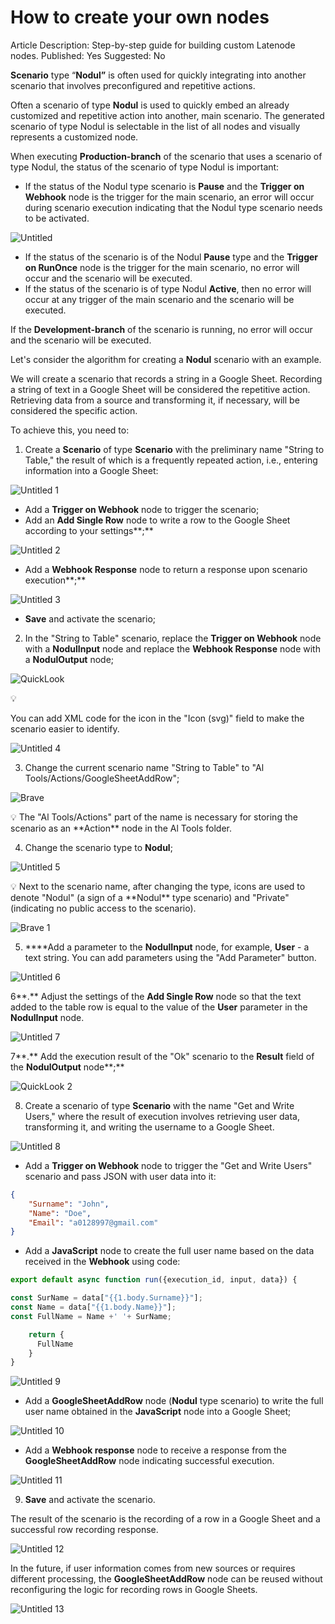 # How to create your own nodes

Article Description: Step-by-step guide for building custom Latenode nodes.
Published: Yes
Suggested: No

**Scenario** type “**Nodul”** is often used for quickly integrating into another scenario that involves preconfigured and repetitive actions. 

Often a scenario of type **Nodul** is used to quickly embed an already customized and repetitive action into another, main scenario. The generated scenario of type Nodul is selectable in the list of all nodes and visually represents a customized node.

When executing **Production-branch** of the scenario that uses a scenario of type Nodul, the status of the scenario of type Nodul is important:

- If the status of the Nodul type scenario is **Pause** and the **Trigger on Webhook** node is the trigger for the main scenario, an error will occur during scenario execution indicating that the Nodul type scenario needs to be activated.

![Untitled](./how_to_create_your_own_nodes/untitled.png)

- If the status of the scenario is of the Nodul **Pause** type and the **Trigger on RunOnce** node is the trigger for the main scenario, no error will occur and the scenario will be executed.
- If the status of the scenario is of type Nodul **Active**, then no error will occur at any trigger of the main scenario and the scenario will be executed.

If the **Development-branch** of the scenario is running, no error will occur and the scenario will be executed.

Let's consider the algorithm for creating a **Nodul** scenario with an example.

We will create a scenario that records a string in a Google Sheet. Recording a string of text in a Google Sheet will be considered the repetitive action. Retrieving data from a source and transforming it, if necessary, will be considered the specific action.

To achieve this, you need to:

1. Create a **Scenario** of type **Scenario** with the preliminary name "String to Table," the result of which is a frequently repeated action, i.e., entering information into a Google Sheet:

![Untitled 1](./how_to_create_your_own_nodes/untitled_1.png)

- Add a **Trigger on Webhook** node to trigger the scenario;
- Add an **Add Single Row** node to write a row to the Google Sheet according to your settings**;**

![Untitled 2](./how_to_create_your_own_nodes/untitled_2.png)

- Add a **Webhook Response** node to return a response upon scenario execution**;**

![Untitled 3](./how_to_create_your_own_nodes/untitled_3.png)

- **Save** and activate the scenario;

2. In the "String to Table" scenario, replace the **Trigger on Webhook** node with a **NodulInput** node and replace the **Webhook Response** node with a **NodulOutput** node;

![QuickLook](./how_to_create_your_own_nodes/quicklook_llgjlaktlc.png)

<aside>
💡

You can add XML code for the icon in the "Icon (svg)" field to make the scenario easier to identify.

![Untitled 4](./how_to_create_your_own_nodes/untitled_4.png)

</aside>

3. Change the current scenario name "String to Table" to "Al Tools/Actions/GoogleSheetAddRow";

![Brave](./how_to_create_your_own_nodes/brave_lkgkcfkouy.png)

<aside>
💡 The "Al Tools/Actions" part of the name is necessary for storing the scenario as an **Action** node in the Al Tools folder.

</aside>

4. Change the scenario type to **Nodul**;

![Untitled 5](./how_to_create_your_own_nodes/untitled_5.png)

<aside>
💡 Next to the scenario name, after changing the type, icons are used to denote "Nodul" (a sign of a **Nodul** type scenario) and "Private" (indicating no public access to the scenario).

</aside>

![Brave 1](./how_to_create_your_own_nodes/brave_lkgkcfkouy_1.png)

5. ****Add a parameter to the **NodulInput** node, for example, **User** - a text string. You can add parameters using the "Add Parameter" button.

![Untitled 6](./how_to_create_your_own_nodes/untitled_6.png)

6**.** Adjust the settings of the **Add Single Row** node so that the text added to the table row is equal to the value of the **User** parameter in the **NodulInput** node.

![Untitled 7](./how_to_create_your_own_nodes/untitled_7.png)

7**.** Add the execution result of the "Ok" scenario to the **Result** field of the **NodulOutput** node**;**

![QuickLook 2](./how_to_create_your_own_nodes/quicklook_7ofzdsdbuw.png)

8. Create a scenario of type **Scenario** with the name "Get and Write Users," where the result of execution involves retrieving user data, transforming it, and writing the username to a Google Sheet.

![Untitled 8](./how_to_create_your_own_nodes/untitled_8.png)

- Add a **Trigger on Webhook** node to trigger the "Get and Write Users" scenario and pass JSON with user data into it:

```json
{
	"Surname": "John",
	"Name": "Doe",
	"Email": "a0128997@gmail.com"
}
```

- Add a **JavaScript** node to create the full user name based on the data received in the **Webhook** using code:

```jsx
export default async function run({execution_id, input, data}) {

const SurName = data["{{1.body.Surname}}"];
const Name = data["{{1.body.Name}}"];
const FullName = Name +' '+ SurName;

    return {
      FullName
    }
}
```

![Untitled 9](./how_to_create_your_own_nodes/untitled_9.png)

- Add a **GoogleSheetAddRow** node (**Nodul** type scenario) to write the full user name obtained in the **JavaScript** node into a Google Sheet;

![Untitled 10](./how_to_create_your_own_nodes/untitled_10.png)

- Add a **Webhook response** node to receive a response from the **GoogleSheetAddRow** node indicating successful execution.

![Untitled 11](./how_to_create_your_own_nodes/untitled_11.png)

9. **Save** and activate the scenario.

The result of the scenario is the recording of a row in a Google Sheet and a successful row recording response. 

![Untitled 12](./how_to_create_your_own_nodes/untitled_12.png)

In the future, if user information comes from new sources or requires different processing, the **GoogleSheetAddRow** node can be reused without reconfiguring the logic for recording rows in Google Sheets. 

![Untitled 13](./how_to_create_your_own_nodes/untitled_13.png)
